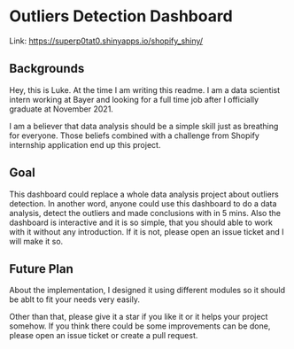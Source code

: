 # Outliers Detection Dashboard

Link: https://superp0tat0.shinyapps.io/shopify_shiny/



## Backgrounds
Hey, this is Luke. At the time I am writing this readme. I am a data scientist intern working at Bayer and looking for a full time job after I officially graduate at November 2021.

I am a believer that data analysis should be a simple skill just as breathing for everyone. Those beliefs combined with a challenge from Shopify internship application end up this project. 

## Goal

This dashboard could replace a whole data analysis project about outliers detection. In another word, anyone could use this dashboard to do a data analysis, detect the outliers and made conclusions with in 5 mins. Also the dashboard is interactive and it is so simple, that you should able to work with it without any introduction. If it is not, please open an issue ticket and I will make it so.

## Future Plan

About the implementation, I designed it using different modules so it should be ablt to fit your needs very easily.

Other than that, please give it a star if you like it or it helps your project somehow. If you think there could be some improvements can be done, please open an issue ticket or create a pull request.
